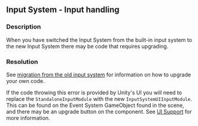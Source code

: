 ## Input System - Input handling
### Description
When you have switched the Input System from the built-in input system to the new Input System there may be code that requires upgrading.  
### Resolution
See [migration from the old input system](https://docs.unity3d.com/Packages/com.unity.inputsystem@latest/index.html?subfolder=/manual/Migration.html) for information on how to upgrade your own code.  

If the code throwing this error is provided by Unity's UI you will need to replace the `StandaloneInputModule` with the new `InputSystemUIInputModule`. This can be found on the Event System GameObject found in the scene, and there may be an upgrade button on the component. See [UI Support](https://docs.unity3d.com/Packages/com.unity.inputsystem@latest/index.html?subfolder=/manual/UISupport.html) for more information.  

